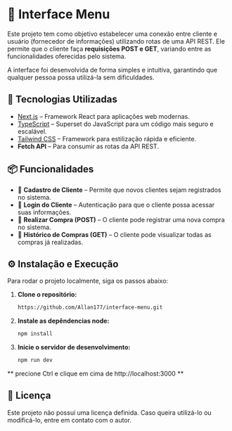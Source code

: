 # 📌 Interface Menu

Este projeto tem como objetivo estabelecer uma conexão entre cliente e usuário (fornecedor de informações) utilizando rotas de uma API REST. Ele permite que o cliente faça **requisições POST e GET**, variando entre as funcionalidades oferecidas pelo sistema.  

A interface foi desenvolvida de forma simples e intuitiva, garantindo que qualquer pessoa possa utilizá-la sem dificuldades.  

## 🚀 Tecnologias Utilizadas

- [Next.js](https://nextjs.org/) – Framework React para aplicações web modernas.  
- [TypeScript](https://www.typescriptlang.org/) – Superset do JavaScript para um código mais seguro e escalável.  
- [Tailwind CSS](https://tailwindcss.com/) – Framework para estilização rápida e eficiente.  
- **Fetch API** – Para consumir as rotas da API REST.  

## 📦 Funcionalidades  

- 📝 **Cadastro de Cliente** – Permite que novos clientes sejam registrados no sistema.  
- 🔑 **Login do Cliente** – Autenticação para que o cliente possa acessar suas informações.  
- 🛒 **Realizar Compra (POST)** – O cliente pode registrar uma nova compra no sistema.  
- 📜 **Histórico de Compras (GET)** – O cliente pode visualizar todas as compras já realizadas.  

## ⚙️ Instalação e Execução  

Para rodar o projeto localmente, siga os passos abaixo:  


1. **Clone o repositório:**  
   ```bash
   https://github.com/Allan177/interface-menu.git

2. **Instale as depêndencias node:**  
   ```bash
   npm install

3. **Inicie o servidor de desenvolvimento:**  
   ```bash
   npm run dev
** precione Ctrl e clique em cima de http://localhost:3000 **

## 📄 Licença
Este projeto não possui uma licença definida. Caso queira utilizá-lo ou modificá-lo, entre em contato com o autor.